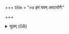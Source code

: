 +++
title = "०७ इमं यवम् अष्टायोगैः"

+++
<details><summary>मूलम् (GR)</summary>

इमं यवम् अष्टायोगैः  
षड्योगेभिर् अचर्कृषुः ।  
स घा ते तन्वो रपः  
प्रतीचीनम् अप व्ययत् ॥
</details>